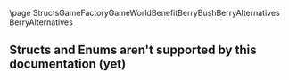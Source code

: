 \page StructsGameFactoryGameWorldBenefitBerryBushBerryAlternatives BerryAlternatives
## Structs and Enums aren't supported by this documentation (yet)
